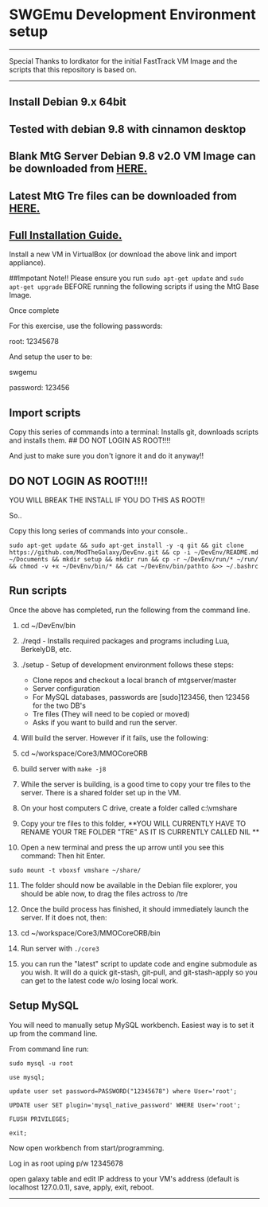 # SWGEmu Development Environment setup

****************************************************************************************************************
Special Thanks to lordkator for the initial FastTrack VM Image and the scripts that this repository is based on.
****************************************************************************************************************

## Install Debian 9.x 64bit

## Tested with debian 9.8 with cinnamon desktop

## Blank MtG Server Debian 9.8 v2.0 VM Image can be downloaded from [HERE.](https://drive.google.com/open?id=1UrUAlKTqypyXA8kub4GwZsMOjTEUrnKc)

## Latest MtG Tre files can be downloaded from [HERE.](https://drive.google.com/open?id=1yuJ26kdARCjXxpajgkv6EQaEEIanHD66)

## [Full Installation Guide.](https://github.com/ModTheGalaxy/mtgserver/wiki/Guide-DevEnv-Setup)


Install a new VM in VirtualBox (or download the above link and import appliance).

##Impotant Note!!
Please ensure you run `sudo apt-get update` and `sudo apt-get upgrade` BEFORE running the following scripts if using the MtG Base Image.

Once complete

For this exercise, use the following passwords:

root: 12345678

And setup the user to be:

swgemu

password: 123456

## Import scripts

Copy this series of commands into a terminal: Installs git, downloads scripts and installs them. ## DO NOT LOGIN AS ROOT!!!!

And just to make sure you don't ignore it and do it anyway!!

## DO NOT LOGIN AS ROOT!!!!
YOU WILL BREAK THE INSTALL IF YOU DO THIS AS ROOT!!

So..

Copy this long series of commands into your console..


```
sudo apt-get update && sudo apt-get install -y -q git && git clone https://github.com/ModTheGalaxy/DevEnv.git && cp -i ~/DevEnv/README.md ~/Documents && mkdir setup && mkdir run && cp -r ~/DevEnv/run/* ~/run/ && chmod -v +x ~/DevEnv/bin/* && cat ~/DevEnv/bin/pathto &>> ~/.bashrc
```

## Run scripts

Once the above has completed, run the following from the command line.

1. cd ~/DevEnv/bin

2. ./reqd - Installs required packages and programs including Lua, BerkelyDB, etc.

3. ./setup - Setup of development environment follows these steps:
   * Clone repos and checkout a local branch of mtgserver/master
   * Server configuration
   * For MySQL databases, passwords are [sudo]123456, then 123456 for the two DB's
   * Tre files (They will need to be copied or moved)
   * Asks if you want to build and run the server.
   
4. Will build the server. However if it fails, use the following:

5. cd ~/workspace/Core3/MMOCoreORB

6. build server with `make -j8`

7. While the server is building, is a good time to copy your tre files to the server. There is a shared folder set up in the VM.

8. On your host computers C drive, create a folder called c:\vmshare

9. Copy your tre files to this folder, **YOU WILL CURRENTLY HAVE TO RENAME YOUR TRE FOLDER "TRE" AS IT IS CURRENTLY CALLED NIL **


10. Open a new terminal and press the up arrow until you see this command: Then hit Enter.

```sudo mount -t vboxsf vmshare ~/share/```

11. The folder should now be available in the Debian file explorer, you should be able now, to drag the files actross to /tre

12. Once the build process has finished, it should immediately launch the server. If it does not, then:

13. cd ~/workspace/Core3/MMOCoreORB/bin

14. Run server with `./core3`

9. you can run the "latest" script to update code and engine submodule as you wish. It will do a quick git-stash, git-pull, and git-stash-apply so you can get to the latest code w/o losing local work.

## Setup MySQL

You will need to manually setup MySQL workbench. Easiest way is to set it up from the command line.

From command line run:

`sudo mysql -u root`

`use mysql;`

`update user set password=PASSWORD("12345678") where User='root';`

`UPDATE user SET plugin='mysql_native_password' WHERE User='root';`

`FLUSH PRIVILEGES;`

`exit;`

Now open workbench from start/programming.

Log in as root uping p/w 12345678

open galaxy table and edit IP address to your VM's address (default is localhost 127.0.0.1), save, apply, exit, reboot.

****************************************************************************************************************
